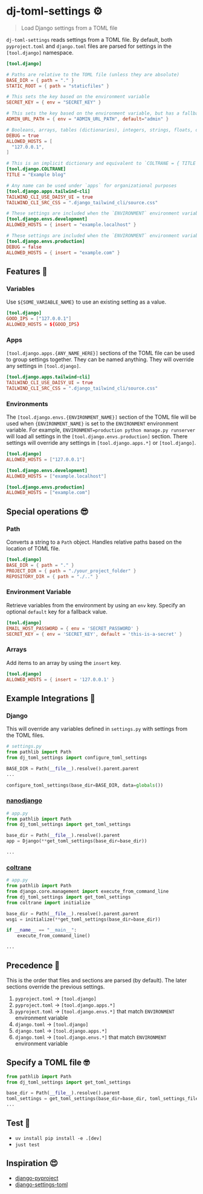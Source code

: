 # dj-toml-settings ⚙️

> Load Django settings from a TOML file

`dj-toml-settings` reads settings from a TOML file. By default, both `pyproject.toml` and `django.toml` files are parsed for settings in the `[tool.django]` namespace.

```toml
[tool.django]

# Paths are relative to the TOML file (unless they are absolute)
BASE_DIR = { path = "." }
STATIC_ROOT = { path = "staticfiles" }

# This sets the key based on the environment variable
SECRET_KEY = { env = "SECRET_KEY" }

# This sets the key based on the environment variable, but has a fallback
ADMIN_URL_PATH = { env = "ADMIN_URL_PATH", default="admin" }

# Booleans, arrays, tables (dictionaries), integers, strings, floats, dates are all supported in TOML
DEBUG = true
ALLOWED_HOSTS = [
  "127.0.0.1",
]

# This is an implicit dictionary and equivalent to `COLTRANE = { TITLE = "Example blog" }`
[tool.django.COLTRANE]
TITLE = "Example blog"

# Any name can be used under `apps` for organizational purposes
[tool.django.apps.tailwind-cli]
TAILWIND_CLI_USE_DAISY_UI = true
TAILWIND_CLI_SRC_CSS = ".django_tailwind_cli/source.css"

# These settings are included when the `ENVIRONMENT` environment variable is "development"
[tool.django.envs.development]
ALLOWED_HOSTS = { insert = "example.localhost" }

# These settings are included when the `ENVIRONMENT` environment variable is "production"
[tool.django.envs.production]
DEBUG = false
ALLOWED_HOSTS = { insert = "example.com" }
```

## Features 🤩

### Variables

Use `${SOME_VARIABLE_NAME}` to use an existing setting as a value.

```toml
[tool.django]
GOOD_IPS = ["127.0.0.1"]
ALLOWED_HOSTS = ${GOOD_IPS}
```

### Apps

`[tool.django.apps.{ANY_NAME_HERE}]` sections of the TOML file can be used to group settings together. They can be named anything. They will override any settings in `[tool.django]`.

```toml
[tool.django.apps.tailwind-cli]
TAILWIND_CLI_USE_DAISY_UI = true
TAILWIND_CLI_SRC_CSS = ".django_tailwind_cli/source.css"
```

### Environments

The `[tool.django.envs.{ENVIRONMENT_NAME}]` section of the TOML file will be used when `{ENVIRONMENT_NAME}` is set to the `ENVIRONMENT` environment variable. For example, `ENVIRONMENT=production python manage.py runserver` will load all settings in the `[tool.django.envs.production]` section. There settings will override any settings in `[tool.django.apps.*]` or `[tool.django]`.

```toml
[tool.django]
ALLOWED_HOSTS = ["127.0.0.1"]

[tool.django.envs.development]
ALLOWED_HOSTS = ["example.localhost"]

[tool.django.envs.production]
ALLOWED_HOSTS = ["example.com"]
```

## Special operations 😎

### Path

Converts a string to a `Path` object. Handles relative paths based on the location of TOML file.

```toml
[tool.django]
BASE_DIR = { path = "." }
PROJECT_DIR = { path = "./your_project_folder" }
REPOSITORY_DIR = { path = "./.." }
```

### Environment Variable

Retrieve variables from the environment by using an `env` key. Specify an optional `default` key for a fallback value.

```toml
[tool.django]
EMAIL_HOST_PASSWORD = { env = 'SECRET_PASSWORD' }
SECRET_KEY = { env = 'SECRET_KEY', default = 'this-is-a-secret' }
```

### Arrays

Add items to an array by using the `insert` key.

```toml
[tool.django]
ALLOWED_HOSTS = { insert = '127.0.0.1' }
```

## Example Integrations 💚

### Django

This will override any variables defined in `settings.py` with settings from the TOML files.

```python
# settings.py
from pathlib import Path
from dj_toml_settings import configure_toml_settings

BASE_DIR = Path(__file__).resolve().parent.parent
...

configure_toml_settings(base_dir=BASE_DIR, data=globals())
```

### [nanodjango](https://nanodjango.readthedocs.io) 

```python
# app.py
from pathlib import Path
from dj_toml_settings import get_toml_settings

base_dir = Path(__file__).resolve().parent
app = Django(**get_toml_settings(base_dir=base_dir))

...
```

### [coltrane](https://coltrane.adamghill.com)

```python
# app.py
from pathlib import Path
from django.core.management import execute_from_command_line
from dj_toml_settings import get_toml_settings
from coltrane import initialize

base_dir = Path(__file__).resolve().parent.parent
wsgi = initialize(**get_toml_settings(base_dir=base_dir))

if __name__ == "__main__":
    execute_from_command_line()

...
```

## Precedence 🔻

This is the order that files and sections are parsed (by default). The later sections override the previous settings.

1. `pyproject.toml` -> `[tool.django]`
2. `pyproject.toml` -> `[tool.django.apps.*]`
3. `pyproject.toml` -> `[tool.django.envs.*]` that match `ENVIRONMENT` environment variable
4. `django.toml` -> `[tool.django]`
5. `django.toml` -> `[tool.django.apps.*]`
6. `django.toml` -> `[tool.django.envs.*]` that match `ENVIRONMENT` environment variable

## Specify a TOML file 🤓

```python
from pathlib import Path
from dj_toml_settings import get_toml_settings

base_dir = Path(__file__).resolve().parent
toml_settings = get_toml_settings(base_dir=base_dir, toml_settings_files=["custom-settings.toml"])
...
```

## Test 🧪

- `uv install pip install -e .[dev]`
- `just test`

## Inspiration 😍

- [django-pyproject](https://github.com/Ceterai/django-pyproject)
- [django-settings-toml](https://github.com/maxking/django-settings-toml)

